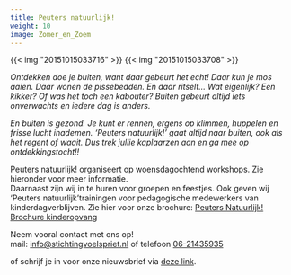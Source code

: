 ```yaml
---
title: Peuters natuurlijk!
weight: 10
image: Zomer_en_Zoem
---
```

{{< img "20151015033716" >}}
{{< img "20151015033708" >}}

_Ontdekken doe je buiten, want daar gebeurt het echt! Daar kun je mos aaien. Daar wonen de pissebedden. En daar ritselt… Wat eigenlijk? Een kikker? Of was het toch een kabouter? Buiten gebeurt altijd iets onverwachts en iedere dag is anders._

_En buiten is gezond. Je kunt er rennen, ergens op klimmen, huppelen en frisse lucht inademen. ‘Peuters natuurlijk!’ gaat altijd naar buiten, ook als het regent of waait. Dus trek jullie kaplaarzen aan en ga mee op ontdekkingstocht!!_

Peuters natuurlijk! organiseert op woensdagochtend workshops. Zie hieronder voor meer informatie.  
Daarnaast zijn wij in te huren voor groepen en feestjes. Ook geven wij ‘Peuters natuurlijk’trainingen voor pedagogische medewerkers van kinderdagverblijven. Zie hier voor onze brochure: [Peuters Natuurlijk! Brochure kinderopvang](Peuters-Natuurlijk!-Brochure-kinderopvang.pdf)

Neem vooral contact met ons op!  
mail: [info@stichtingvoelspriet.nl](mailto:info@stichtingvoelspriet.nl) of telefoon [06-21435935](tel:+31621435935)

of schrijf je in voor onze nieuwsbrief via [deze link](http://eepurl.com/c2cvsv).
